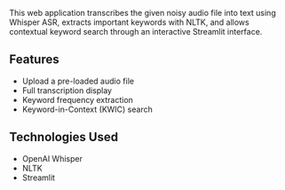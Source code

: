 This web application transcribes the given noisy audio file into text using Whisper ASR, extracts important keywords with NLTK, and allows contextual keyword search through an interactive Streamlit interface.

## Features
- Upload a pre-loaded audio file
- Full transcription display
- Keyword frequency extraction
- Keyword-in-Context (KWIC) search

## Technologies Used
- OpenAI Whisper
- NLTK
- Streamlit
